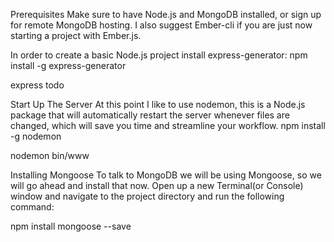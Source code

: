 Prerequisites
Make sure to have Node.js and MongoDB installed, or sign up for remote MongoDB hosting. I also suggest Ember-cli if you are just now starting a project with Ember.js.

In order to create a basic Node.js project install express-generator: 
npm install -g express-generator


express todo

Start Up The Server
At this point I like to use nodemon, this is a Node.js package that will automatically restart the server whenever files are changed, which will save you time and streamline your workflow. 
npm install -g nodemon

nodemon bin/www


Installing Mongoose
To talk to MongoDB we will be using Mongoose, so we will go ahead and install that now. Open up a new Terminal(or Console) window and navigate to the project directory and run the following command:

npm install mongoose --save 

